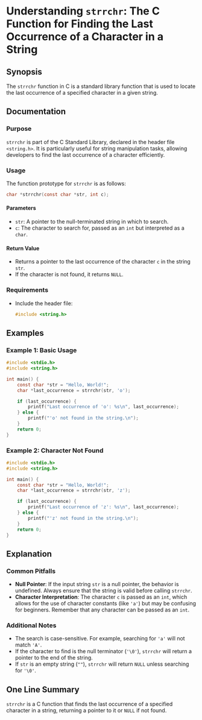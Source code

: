 <!--
Meta Description: # Understanding `strrchr`: The C Function for Finding the Last Occurrence of a Character in a String ## Synopsis The `strrchr` function in C is a stan...
Meta Keywords: string, character, strrchr, str, last
-->

# Understanding `strrchr`: The C Function for Finding the Last Occurrence of a Character in a String

## Synopsis
The `strrchr` function in C is a standard library function that is used to locate the last occurrence of a specified character in a given string.

## Documentation

### Purpose
`strrchr` is part of the C Standard Library, declared in the header file `<string.h>`. It is particularly useful for string manipulation tasks, allowing developers to find the last occurrence of a character efficiently.

### Usage
The function prototype for `strrchr` is as follows:

```c
char *strrchr(const char *str, int c);
```

#### Parameters
- `str`: A pointer to the null-terminated string in which to search.
- `c`: The character to search for, passed as an `int` but interpreted as a `char`.

#### Return Value
- Returns a pointer to the last occurrence of the character `c` in the string `str`.
- If the character is not found, it returns `NULL`.

### Requirements
- Include the header file: 
  ```c
  #include <string.h>
  ```

## Examples

### Example 1: Basic Usage
```c
#include <stdio.h>
#include <string.h>

int main() {
    const char *str = "Hello, World!";
    char *last_occurrence = strrchr(str, 'o');

    if (last_occurrence) {
        printf("Last occurrence of 'o': %s\n", last_occurrence);
    } else {
        printf("'o' not found in the string.\n");
    }
    return 0;
}
```

### Example 2: Character Not Found
```c
#include <stdio.h>
#include <string.h>

int main() {
    const char *str = "Hello, World!";
    char *last_occurrence = strrchr(str, 'z');

    if (last_occurrence) {
        printf("Last occurrence of 'z': %s\n", last_occurrence);
    } else {
        printf("'z' not found in the string.\n");
    }
    return 0;
}
```

## Explanation
### Common Pitfalls
- **Null Pointer**: If the input string `str` is a null pointer, the behavior is undefined. Always ensure that the string is valid before calling `strrchr`.
- **Character Interpretation**: The character `c` is passed as an `int`, which allows for the use of character constants (like `'a'`) but may be confusing for beginners. Remember that any character can be passed as an `int`.

### Additional Notes
- The search is case-sensitive. For example, searching for `'a'` will not match `'A'`.
- If the character to find is the null terminator (`'\0'`), `strrchr` will return a pointer to the end of the string.
- If `str` is an empty string (`""`), `strrchr` will return `NULL` unless searching for `'\0'`.

## One Line Summary
`strrchr` is a C function that finds the last occurrence of a specified character in a string, returning a pointer to it or `NULL` if not found.